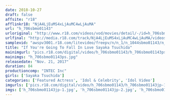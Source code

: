 ```yaml
---
date: 2018-10-27
draft: false
affsite: "r18"
afflinkr18: "NjA4LjEuMS4xLjAuMC4wLjAuMA"
url: "h_706sbmo01143"
urloriginal: "http://www.r18.com/videos/vod/movies/detail/-/id=h_706sbmo01143"
urlfinal: "http://media.r18.com/track/NjA4LjEuMS4xLjAuMC4wLjAuMA/videos/vod/movies/detail/-/id=h_706sbmo01143"
samplevid: "awspv3001.r18.com/litevideo/freepv/n/n_1/n_1044sbmo01143/n_1044sbmo01143_dmb_w.mp4"
title: "If You're Going To Fall In Love Sayaka Tsuchida"
mainimgurl: "pics.r18.com/digital/video/h_706sbmo01143/h_706sbmo01143ps.jpg"
mainimgs: "h_706sbmo01143ps.jpg"
releasedate: "Nov. 21, 2017"
duration: 84
productioncomp: "INTEC Inc"
girls: ['Sayaka Tsuchida']
categories: ['Featured Actress', 'Idol & Celebrity', 'Idol Video']
imgurls: ['pics.r18.com/digital/video/h_706sbmo01143/h_706sbmo01143jp-1.jpg', 'pics.r18.com/digital/video/h_706sbmo01143/h_706sbmo01143jp-2.jpg', 'pics.r18.com/digital/video/h_706sbmo01143/h_706sbmo01143jp-3.jpg', 'pics.r18.com/digital/video/h_706sbmo01143/h_706sbmo01143jp-4.jpg', 'pics.r18.com/digital/video/h_706sbmo01143/h_706sbmo01143jp-5.jpg', 'pics.r18.com/digital/video/h_706sbmo01143/h_706sbmo01143jp-6.jpg', 'pics.r18.com/digital/video/h_706sbmo01143/h_706sbmo01143jp-7.jpg', 'pics.r18.com/digital/video/h_706sbmo01143/h_706sbmo01143jp-8.jpg', 'pics.r18.com/digital/video/h_706sbmo01143/h_706sbmo01143jp-9.jpg', 'pics.r18.com/digital/video/h_706sbmo01143/h_706sbmo01143jp-10.jpg', 'pics.r18.com/digital/video/h_706sbmo01143/h_706sbmo01143jp-11.jpg', 'pics.r18.com/digital/video/h_706sbmo01143/h_706sbmo01143jp-12.jpg', 'pics.r18.com/digital/video/h_706sbmo01143/h_706sbmo01143jp-13.jpg', 'pics.r18.com/digital/video/h_706sbmo01143/h_706sbmo01143jp-14.jpg', 'pics.r18.com/digital/video/h_706sbmo01143/h_706sbmo01143jp-15.jpg', 'pics.r18.com/digital/video/h_706sbmo01143/h_706sbmo01143jp-16.jpg', 'pics.r18.com/digital/video/h_706sbmo01143/h_706sbmo01143jp-17.jpg', 'pics.r18.com/digital/video/h_706sbmo01143/h_706sbmo01143jp-18.jpg', 'pics.r18.com/digital/video/h_706sbmo01143/h_706sbmo01143jp-19.jpg', 'pics.r18.com/digital/video/h_706sbmo01143/h_706sbmo01143jp-20.jpg']
imgs: ['h_706sbmo01143jp-1.jpg', 'h_706sbmo01143jp-2.jpg', 'h_706sbmo01143jp-3.jpg', 'h_706sbmo01143jp-4.jpg', 'h_706sbmo01143jp-5.jpg', 'h_706sbmo01143jp-6.jpg', 'h_706sbmo01143jp-7.jpg', 'h_706sbmo01143jp-8.jpg', 'h_706sbmo01143jp-9.jpg', 'h_706sbmo01143jp-10.jpg', 'h_706sbmo01143jp-11.jpg', 'h_706sbmo01143jp-12.jpg', 'h_706sbmo01143jp-13.jpg', 'h_706sbmo01143jp-14.jpg', 'h_706sbmo01143jp-15.jpg', 'h_706sbmo01143jp-16.jpg', 'h_706sbmo01143jp-17.jpg', 'h_706sbmo01143jp-18.jpg', 'h_706sbmo01143jp-19.jpg', 'h_706sbmo01143jp-20.jpg']
---
```

